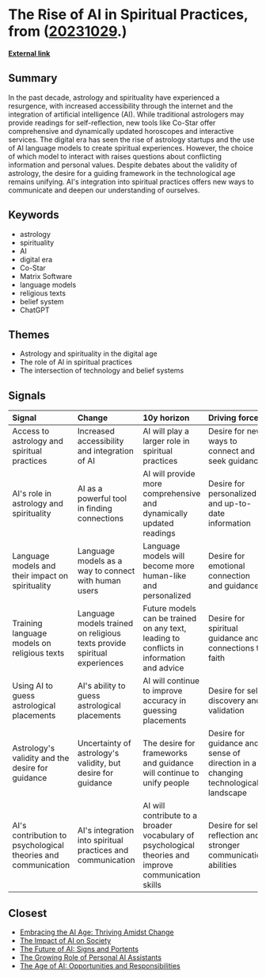 # __The Rise of AI in Spiritual Practices__, from ([20231029](https://kghosh.substack.com/p/20231029).)

__[External link](https://www.wired.com/story/artificial-intelligence-spirituality-tarot/?utm_source=substack&utm_medium=email)__



## Summary

In the past decade, astrology and spirituality have experienced a resurgence, with increased accessibility through the internet and the integration of artificial intelligence (AI). While traditional astrologers may provide readings for self-reflection, new tools like Co-Star offer comprehensive and dynamically updated horoscopes and interactive services. The digital era has seen the rise of astrology startups and the use of AI language models to create spiritual experiences. However, the choice of which model to interact with raises questions about conflicting information and personal values. Despite debates about the validity of astrology, the desire for a guiding framework in the technological age remains unifying. AI's integration into spiritual practices offers new ways to communicate and deepen our understanding of ourselves.

## Keywords

* astrology
* spirituality
* AI
* digital era
* Co-Star
* Matrix Software
* language models
* religious texts
* belief system
* ChatGPT

## Themes

* Astrology and spirituality in the digital age
* The role of AI in spiritual practices
* The intersection of technology and belief systems

## Signals

| Signal                                                        | Change                                                                   | 10y horizon                                                                                           | Driving force                                                                    |
|:--------------------------------------------------------------|:-------------------------------------------------------------------------|:------------------------------------------------------------------------------------------------------|:---------------------------------------------------------------------------------|
| Access to astrology and spiritual practices                   | Increased accessibility and integration of AI                            | AI will play a larger role in spiritual practices                                                     | Desire for new ways to connect and seek guidance                                 |
| AI's role in astrology and spirituality                       | AI as a powerful tool in finding connections                             | AI will provide more comprehensive and dynamically updated readings                                   | Desire for personalized and up-to-date information                               |
| Language models and their impact on spirituality              | Language models as a way to connect with human users                     | Language models will become more human-like and personalized                                          | Desire for emotional connection and guidance                                     |
| Training language models on religious texts                   | Language models trained on religious texts provide spiritual experiences | Future models can be trained on any text, leading to conflicts in information and advice              | Desire for spiritual guidance and connections to faith                           |
| Using AI to guess astrological placements                     | AI's ability to guess astrological placements                            | AI will continue to improve accuracy in guessing placements                                           | Desire for self-discovery and validation                                         |
| Astrology's validity and the desire for guidance              | Uncertainty of astrology's validity, but desire for guidance             | The desire for frameworks and guidance will continue to unify people                                  | Desire for guidance and sense of direction in a changing technological landscape |
| AI's contribution to psychological theories and communication | AI's integration into spiritual practices and communication              | AI will contribute to a broader vocabulary of psychological theories and improve communication skills | Desire for self-reflection and stronger communication abilities                  |

## Closest

* [Embracing the AI Age: Thriving Amidst Change](23a3410059759ba4214235628d4ebd4b)
* [The Impact of AI on Society](87709d0e31dee725ec1f54b7f4facbc4)
* [The Future of AI: Signs and Portents](3aaa975f44b2a607ef191978083cf2b8)
* [The Growing Role of Personal AI Assistants](f6a4f1f9e66f99bd101dee7d6a800855)
* [The Age of AI: Opportunities and Responsibilities](2449c2fc4b8afc7e268db4987fa821e5)